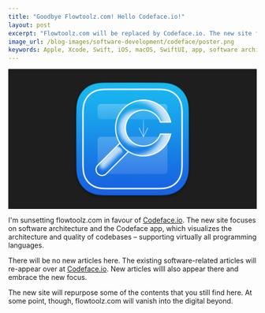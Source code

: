 ```yaml
---
title: "Goodbye Flowtoolz.com! Hello Codeface.io!"
layout: post
excerpt: "Flowtoolz.com will be replaced by Codeface.io. The new site focuses on the Codeface app and software architecture in general."
image_url: /blog-images/software-development/codeface/poster.png
keywords: Apple, Xcode, Swift, iOS, macOS, SwiftUI, app, software architecture, codeface, code
---
```


<img style="margin-left:auto;margin-right:auto;display:block;" src="/blog-images/software-development/codeface/poster.png" title="{{ page.title }}" alt="{{ page.title }}. {{ page.keywords }}">

I'm sunsetting flowtoolz.com in favour of <a href="https://www.codeface.io">Codeface.io</a>. The new site focuses  on software architecture and the Codeface app, which visualizes the architecture and quality of codebases – supporting virtually all programming languages.

There will be no new articles here. The existing software-related articles will re-appear over at <a href="https://www.codeface.io">Codeface.io</a>. New articles willl also appear there and embrace the new focus.

The new site will repurpose some of the contents that you still find here. At some point, though, flowtoolz.com will vanish into the digital beyond.
